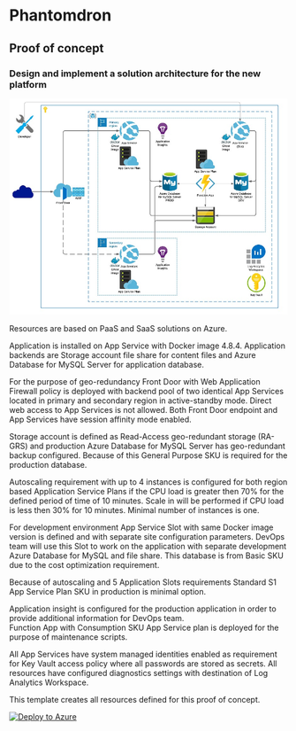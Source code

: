 # Phantomdron
## Proof of concept
### Design and implement a solution architecture for the new platform

![alt text](https://github.com/rakamahatta/phantomdron/blob/main/pocdesign.jpg?raw=true)


Resources are based on PaaS and SaaS solutions on Azure.  

Application is installed on App Service with Docker image 4.8.4. Application backends are Storage account file share for content files and Azure Database for MySQL Server for application database.  

For the purpose of geo-redundancy Front Door with Web Application Firewall policy is deployed with backend pool of two identical App Services located in primary and secondary region in active-standby mode. Direct web access to App Services is not allowed. Both Front Door endpoint and App Services have session affinity mode enabled.  

Storage account is defined as Read-Access geo-redundant storage (RA-GRS) and production Azure Database for MySQL Server has geo-redundant backup configured. Because of this General Purpose SKU is required for the production database.  

Autoscaling requirement with up to 4 instances is configured for both region based Application Service Plans if the CPU load is greater then 70% for the defined period of time of 10 minutes. Scale in will be performed if CPU load is less then 30% for 10 minutes. Minimal number of instances is one.  

For development environment App Service Slot with same Docker image version is defined and with separate site configuration parameters. DevOps team will use this Slot to work on the application with separate development Azure Database for MySQL and file share. This database is from Basic SKU due to the cost optimization requirement.  

Because of autoscaling and 5 Application Slots requirements Standard S1 App Service Plan SKU in production is minimal option.

Application insight is configured for the production application in order to provide additional information for DevOps team.  
Function App with Consumption SKU App Service plan is deployed for the purpose of maintenance scripts.

All App Services have system managed identities enabled as requirement for Key Vault access policy where all passwords are stored as secrets. All resources have configured diagnostics settings with destination of Log Analytics Workspace.  


This template creates all resources defined for this proof of concept.  

[![Deploy to Azure](https://aka.ms/deploytoazurebutton)](https://portal.azure.com/#create/Microsoft.Template/uri/https%3A%2F%2Fraw.githubusercontent.com%2Frakamahatta%2Fphantomdron%2Fmain%2Fazuredeploy.json)
